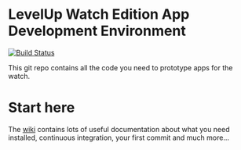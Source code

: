 # LevelUp Watch Edition App Development Environment

[![Build Status](https://circleci.com/gh/twlevelup/mel-2018-s2-dragons.svg?style=svg)](https://circleci.com/gh/twlevelup/mel-2018-s2-dragons)

This git repo contains all the code you need to prototype apps for the watch.

# Start here

The [wiki](https://github.com/twlevelup/watch_edition/wiki) contains lots of useful documentation about what you need installed, continuous integration, your first commit and much more...

